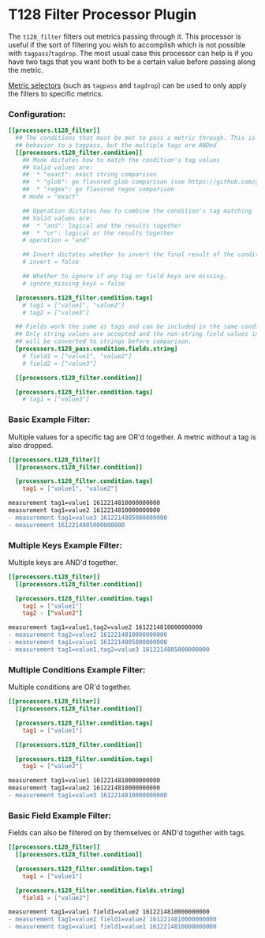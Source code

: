 # T128 Filter Processor Plugin

The `t128_filter` filters out metrics passing through it. This processor is useful if the sort of filtering you wish to accomplish which is not possible with `tagpass`/`tagdrop`. The most usual case this processor can help is if you have two tags that you want both to be a certain value before passing along the metric.

[Metric selectors](docs/CONFIGURATION.md#selectors) (such as `tagpass` and `tagdrop`) can be used to only apply the filters to specific metrics.

### Configuration:

```toml
[[processors.t128_filter]]
  ## The conditions that must be met to pass a metric through. This is similar
  ## behavior to a tagpass, but the multiple tags are ANDed
  [[processors.t128_filter.condition]]
    ## Mode dictates how to match the condition's tag values
    ## Valid values are:
    ##  * "exact": exact string comparison
    ##  * "glob": go flavored glob comparison (see https://github.com/gobwas/glob)
    ##  * "regex": go flavored regex comparison
    # mode = "exact"

    ## Operation dictates how to combine the condition's tag matching
    ## Valid values are:
    ##  * "and": logical and the results together
    ##  * "or": logical or the results together
    # operation = "and"

    ## Invert dictates whether to invert the final result of the condition
    # invert = false

    ## Whether to ignore if any tag or field keys are missing.
    # ignore_missing_keys = false

  [processors.t128_filter.condition.tags]
    # tag1 = ["value1", "value2"]
    # tag2 = ["value3"]

  ## Fields work the same as tags and can be included in the same condition.
  ## Only string values are accepted and the non-string field values in this section
  ## will be converted to strings before comparison.
  [processors.t128_pass.condition.fields.string]
    # field1 = ["value1", "value2"]
    # field2 = ["value3"]

  [[processors.t128_filter.condition]]

  [processors.t128_filter.condition.tags]
    # tag1 = ["value3"]
```

### Basic Example Filter:

Multiple values for a specific tag are OR'd together. A metric without a tag is also dropped.

```toml
[[processors.t128_filter]]
  [[processors.t128_filter.condition]]

  [processors.t128_filter.condition.tags]
    tag1 = ["value1", "value2"]
```

```diff
measurement tag1=value1 1612214810000000000
measurement tag1=value2 1612214810000000000
- measurement tag1=value3 1612214805000000000
- measurement 1612214805000000000
```

### Multiple Keys Example Filter:

Multiple keys are AND'd together.

```toml
[[processors.t128_filter]]
  [[processors.t128_filter.condition]]

  [processors.t128_filter.condition.tags]
    tag1 = ["value1"]
    tag2 - ["value2"]
```

```diff
measurement tag1=value1,tag2=value2 1612214810000000000
- measurement tag2=value2 1612214810000000000
- measurement tag1=value1 1612214805000000000
- measurement tag1=value1,tag2=value3 1612214805000000000
```

### Multiple Conditions Example Filter:

Multiple conditions are OR'd together.

```toml
[[processors.t128_filter]]
  [[processors.t128_filter.condition]]

  [processors.t128_filter.condition.tags]
    tag1 = ["value1"]

  [[processors.t128_filter.condition]]

  [processors.t128_filter.condition.tags]
    tag1 = ["value2"]
```

```diff
measurement tag1=value1 1612214810000000000
measurement tag1=value2 1612214810000000000
- measurement tag1=value3 1612214810000000000
```

### Basic Field Example Filter:

Fields can also be filtered on by themselves or AND'd together with tags.

```toml
[[processors.t128_filter]]
  [[processors.t128_filter.condition]]

  [processors.t128_filter.condition.tags]
    tag1 = ["value1"]

  [processors.t128_filter.condition.fields.string]
    field1 = ["value2"]
```

```diff
measurement tag1=value1 field1=value2 1612214810000000000
- measurement tag1=value2 field1=value2 1612214810000000000
- measurement tag1=value1 field1=value1 1612214810000000000
```
